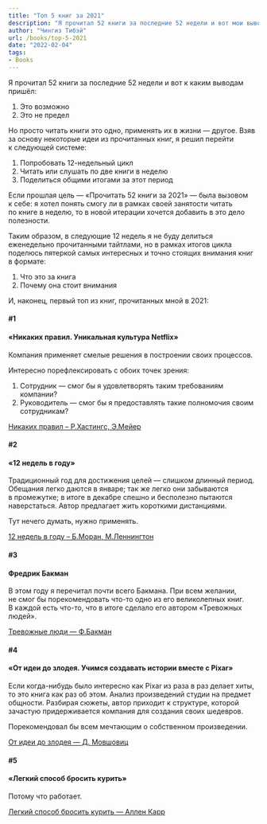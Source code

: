 ```yaml
---
title: "Топ 5 книг за 2021"
description: "Я прочитал 52 книги за последние 52 недели и вот мои выводы"
author: "Чингиз Тибэй"
url: /books/top-5-2021
date: "2022-02-04"
tags: 
- Books
---
```


<div class="auto">

Я&nbsp;прочитал 52&nbsp;книги за&nbsp;последние 52&nbsp;недели и&nbsp;вот к&nbsp;каким выводам пришёл:

1. Это возможно
2. Это не&nbsp;предел

Но&nbsp;просто читать книги это одно, применять их&nbsp;в&nbsp;жизни&nbsp;&mdash; другое. Взяв за&nbsp;основу некоторые идеи из&nbsp;прочитанных книг, я&nbsp;решил перейти к&nbsp;следующей системе:

1. Попробовать 12-недельный цикл
2. Читать или слушать по&nbsp;две книги в&nbsp;неделю
3. Поделиться общими итогами за&nbsp;этот период

Если прошлая цель&nbsp;&mdash; &laquo;Прочитать 52&nbsp;книги за&nbsp;2021&raquo;&nbsp;&mdash; была вызовом к&nbsp;себе: я&nbsp;хотел понять смогу&nbsp;ли в&nbsp;рамках своей занятости читать по&nbsp;книге в&nbsp;неделю, то&nbsp;в&nbsp;новой итерации хочется добавить в&nbsp;это дело полезности.

Таким образом, в&nbsp;следующие 12&nbsp;недель я&nbsp;не&nbsp;буду делиться еженедельно прочитанными тайтлами, но&nbsp;в&nbsp;рамках итогов цикла поделюсь пятеркой самых интересных и&nbsp;точно стоящих внимания книг в&nbsp;формате:

1. Что это за&nbsp;книга
2. Почему она стоит внимания

И, наконец, первый топ из&nbsp;книг, прочитанных мной в&nbsp;2021:

#### #1

#### &laquo;Никаких правил. Уникальная культура Netflix&raquo;

Компания применяет смелые решения в&nbsp;построении своих процессов.

Интересно порефлексировать с&nbsp;обоих точек зрения:

1. Сотрудник&nbsp;&mdash; смог&nbsp;бы я&nbsp;удовлетворять таким требованиям компании?
2. Руководитель&nbsp;&mdash; смог&nbsp;бы я&nbsp;предоставлять такие полномочия своим сотрудникам?

<a class="link" target="_blank" href="https://www.mann-ivanov-ferber.ru/books/nikakih-pravil/">Никаких правил – Р.Хастингс, Э.Мейер</a>

#### #2

#### &laquo;12&nbsp;недель в&nbsp;году&raquo;

Традиционный год для достижения целей&nbsp;&mdash; слишком длинный период. Обещания легко даются в&nbsp;январе; так&nbsp;же легко они забываются в&nbsp;промежутке; в&nbsp;итоге в&nbsp;декабре спешно и&nbsp;бесполезно пытаются наверстаться. Автор предлагает жить короткими дистанциями.

Тут нечего думать, нужно применять.

<a class="link" target="_blank" href="https://www.mann-ivanov-ferber.ru/books/12_nedel_v_godu/">12&nbsp;недель в&nbsp;году – Б.Моран, М.Леннингтон</a>

#### #3

#### Фредрик Бакман

В&nbsp;этом году я&nbsp;перечитал почти всего Бакмана. При всем желании, не&nbsp;смог&nbsp;бы порекомендовать что-то одно из&nbsp;его великолепных книг. В&nbsp;каждой есть что-то, что в&nbsp;итоге сделало его автором &laquo;Тревожных людей&raquo;.

<a class="link" target="_blank" href="https://www.litres.ru/fredrik-bakman/trevozhnye-ludi/">Тревожные люди&nbsp;&mdash; Ф.Бакман</a>

#### #4

#### &laquo;От&nbsp;идеи до&nbsp;злодея. Учимся создавать истории вместе с&nbsp;Pixar&raquo;

Если когда-нибудь было интересно как Pixar из&nbsp;раза в&nbsp;раз делает хиты, то&nbsp;это книга как раз об&nbsp;этом. Анализ произведений студии на&nbsp;предмет общности. Разбирая сюжеты, автор приходит к&nbsp;структуре, которой зачастую придерживается компания для создания своих шедевров.

Порекомендовал&nbsp;бы всем мечтающим о&nbsp;собственном произведении.

<a class="link" target="_blank" href="https://www.litres.ru/din-movshovic/ot-idei-do-zlodeya-uchimsya-sozdavat-istorii-vmeste-s-pixar/">От&nbsp;идеи до&nbsp;злодея&nbsp;&mdash; Д. Мовшовиц</a>

#### #5

#### &laquo;Легкий способ бросить курить&raquo;

Потому что работает.

<a class="link" target="_blank" href="https://www.litres.ru/allen-karr/legkiy-sposob-brosit-kurit/">Легкий способ бросить курить&nbsp;&mdash; Аллен Карр</a>

</div>